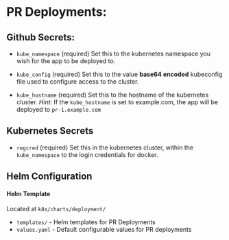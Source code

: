 # PR Deployments:

## Github Secrets:

- `kube_namespace` (required)
Set this to the kubernetes namespace you wish for the app to be deployed to.

- `kube_config` (required)
Set this to the value **base64 encoded** kubeconfig file used to configure access to the cluster.

- `kube_hostname` (required)
Set this to the hostname of the kubernetes cluster.
*Hint:* If the `kube_hostname` is set to example.com, the app will be deployed to `pr-1.example.com`

## Kubernetes Secrets

- `regcred` (required)
Set this in the kubernetes cluster, within the `kube_namespace` to the login credentials for docker.


## Helm Configuration

#### Helm Template

Located at `k8s/charts/deployment/`

- `templates/` - Helm templates for PR Deployments
- `values.yaml` - Default configurable values for PR deployments

